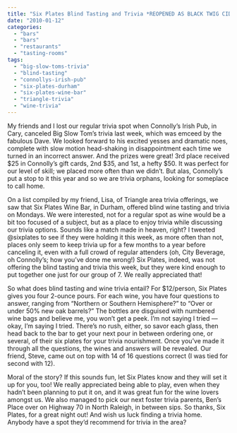 ```yaml
---
title: "Six Plates Blind Tasting and Trivia *REOPENED AS BLACK TWIG CIDERY*"
date: "2010-01-12"
categories: 
  - "bars"
  - "bars"
  - "restaurants"
  - "tasting-rooms"
tags: 
  - "big-slow-toms-trivia"
  - "blind-tasting"
  - "connollys-irish-pub"
  - "six-plates-durham"
  - "six-plates-wine-bar"
  - "triangle-trivia"
  - "wine-trivia"
---
```


My friends and I lost our regular trivia spot when Connolly’s Irish Pub, in Cary, canceled Big Slow Tom’s trivia last week, which was emceed by the fabulous Dave. We looked forward to his excited yesses and dramatic noes, complete with slow motion head-shaking in disappointment each time we turned in an incorrect answer. And the prizes were great! 3rd place received $25 in Connolly’s gift cards, 2nd $35, and 1st, a hefty $50. It was perfect for our level of skill; we placed more often than we didn’t. But alas, Connolly’s put a stop to it this year and so we are trivia orphans, looking for someplace to call home.

On a list compiled by my friend, Lisa, of Triangle area trivia offerings, we saw that Six Plates Wine Bar, in Durham, offered blind wine tasting and trivia on Mondays. We were interested, not for a regular spot as wine would be a bit too focused of a subject, but as a place to enjoy trivia while discussing our trivia options. Sounds like a match made in heaven, right? I tweeted @sixplates to see if they were holding it this week, as more often than not, places only seem to keep trivia up for a few months to a year before canceling it, even with a full crowd of regular attenders (oh, City Beverage, oh Connolly’s; how you’ve done me wrong!) Six Plates, indeed, was not offering the blind tasting and trivia this week, but they were kind enough to put together one just for our group of 7. We really appreciated that!

So what does blind tasting and wine trivia entail? For $12/person, Six Plates gives you four 2-ounce pours. For each wine, you have four questions to answer, ranging from “Northern or Southern Hemisphere?” to “Over or under 50% new oak barrels?” The bottles are disguised with numbered wine bags and believe me, you won’t get a peek. I’m not saying I tried — okay, I’m saying I tried. There’s no rush, either, so savor each glass, then head back to the bar to get your next pour in between ordering one, or several, of their six plates for your trivia nourishment. Once you’ve made it through all the questions, the wines and answers will be revealed. Our friend, Steve, came out on top with 14 of 16 questions correct (I was tied for second with 12).

Moral of the story? If this sounds fun, let Six Plates know and they will set it up for you, too! We really appreciated being able to play, even when they hadn’t been planning to put it on, and it was great fun for the wine lovers amongst us. We also managed to pick our next foster trivia parents, Ben’s Place over on Highway 70 in North Raleigh, in between sips. So thanks, Six Plates, for a great night out! And wish us luck finding a trivia home. Anybody have a spot they’d recommend for trivia in the area?
